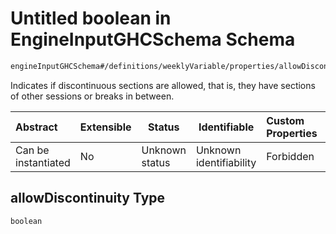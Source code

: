 # Untitled boolean in EngineInputGHCSchema Schema

```txt
engineInputGHCSchema#/definitions/weeklyVariable/properties/allowDiscontinuity
```

Indicates if discontinuous sections are allowed, that is, they have sections of other sessions or breaks in between.


| Abstract            | Extensible | Status         | Identifiable            | Custom Properties | Additional Properties | Access Restrictions | Defined In                                                         |
| :------------------ | ---------- | -------------- | ----------------------- | :---------------- | --------------------- | ------------------- | ------------------------------------------------------------------ |
| Can be instantiated | No         | Unknown status | Unknown identifiability | Forbidden         | Allowed               | none                | [ghc.schema.json\*](../out/ghc.schema.json "open original schema") |

## allowDiscontinuity Type

`boolean`
